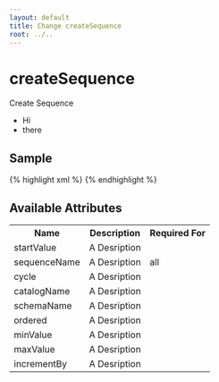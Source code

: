 ```yaml
---
layout: default
title: Change createSequence
root: ../..
---
```


# createSequence #

Create Sequence

* Hi
* there

## Sample ##

{% highlight xml %}
<createSequence catalogName="A String" cycle="true" incrementBy="371717" maxValue="371717" minValue="371717" ordered="true" schemaName="A String" sequenceName="A String" startValue="371717"></createSequence>
{% endhighlight %}

## Available Attributes ##

<table>
<tr><th>Name</th><th>Description</th><th>Required For</th></tr>
<tr><td>startValue</td><td>A Desription</td><td></td></tr>
<tr><td>sequenceName</td><td>A Desription</td><td>all</td></tr>
<tr><td>cycle</td><td>A Desription</td><td></td></tr>
<tr><td>catalogName</td><td>A Desription</td><td></td></tr>
<tr><td>schemaName</td><td>A Desription</td><td></td></tr>
<tr><td>ordered</td><td>A Desription</td><td></td></tr>
<tr><td>minValue</td><td>A Desription</td><td></td></tr>
<tr><td>maxValue</td><td>A Desription</td><td></td></tr>
<tr><td>incrementBy</td><td>A Desription</td><td></td></tr>
</table>
